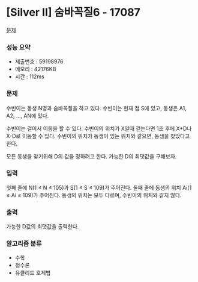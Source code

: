 # [Silver II] 숨바꼭질6 - 17087
<a href="https://www.acmicpc.net/problem/17087">문제</a>

### 성능 요약
- 제출번호 : 59198976 <br>
- 메모리 : 42176KB <br>
- 시간 : 112ms

### 문제
수빈이는 동생 N명과 숨바꼭질을 하고 있다. 수빈이는 현재 점 S에 있고, 동생은 A1, A2, ..., AN에 있다.

수빈이는 걸어서 이동을 할 수 있다. 수빈이의 위치가 X일때 걷는다면 1초 후에 X+D나 X-D로 이동할 수 있다. 수빈이의 위치가 동생이 있는 위치와 같으면, 동생을 찾았다고 한다.

모든 동생을 찾기위해 D의 값을 정하려고 한다. 가능한 D의 최댓값을 구해보자.

### 입력
첫째 줄에 N(1 ≤ N ≤ 105)과 S(1 ≤ S ≤ 109)가 주어진다. 둘째 줄에 동생의 위치 Ai(1 ≤ Ai ≤ 109)가 주어진다. 동생의 위치는 모두 다르며, 수빈이의 위치와 같지 않다.

### 출력
가능한 D값의 최댓값을 출력한다.

### 알고리즘 분류
- 수학
- 정수론
- 유클리드 호제법

